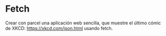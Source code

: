 # Fetch

Crear con parcel una aplicación web sencilla, que muestre el último cómic de XKCD: https://xkcd.com/json.html usando fetch.
